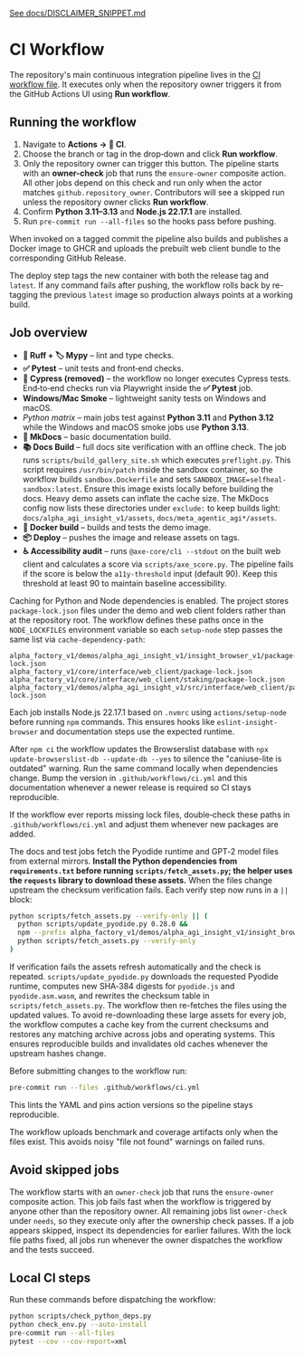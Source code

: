 [See docs/DISCLAIMER_SNIPPET.md](DISCLAIMER_SNIPPET.md)

# CI Workflow

The repository's main continuous integration pipeline lives in the
[CI workflow file](https://github.com/MontrealAI/AGI-Alpha-Agent-v0/blob/main/.github/workflows/ci.yml).
It executes only when the repository owner triggers it from the GitHub
Actions UI using **Run workflow**.

## Running the workflow

1. Navigate to **Actions → 🚀 CI**.
2. Choose the branch or tag in the drop‑down and click **Run workflow**.
3. Only the repository owner can trigger this button. The pipeline starts with
   an **owner-check** job that runs the `ensure-owner` composite action. All
   other jobs depend on this check and run only when the actor matches
   `github.repository_owner`. Contributors will see a skipped run unless the
   repository owner clicks **Run workflow**.
4. Confirm **Python&nbsp;3.11–3.13** and **Node.js&nbsp;22.17.1** are installed.
5. Run `pre-commit run --all-files` so the hooks pass before pushing.

When invoked on a tagged commit the pipeline also builds and publishes a Docker
image to GHCR and uploads the prebuilt web client bundle to the corresponding
GitHub Release.

The deploy step tags the new container with both the release tag and `latest`.
If any command fails after pushing, the workflow rolls back by re-tagging the
previous `latest` image so production always points at a working build.

## Job overview

- **🧹 Ruff + 🏷️ Mypy** – lint and type checks.
- **✅ Pytest** – unit tests and front‑end checks.
- **🎯 Cypress (removed)** – the workflow no longer executes Cypress tests. End‑to‑end checks run via Playwright inside the **✅ Pytest** job.
- **Windows/Mac Smoke** – lightweight sanity tests on Windows and macOS.
- *Python matrix* – main jobs test against **Python 3.11** and
  **Python 3.12** while the Windows and macOS smoke jobs use
  **Python 3.13**.
- **📜 MkDocs** – basic documentation build.
- **📚 Docs Build** – full docs site verification with an offline check. The job runs
  `scripts/build_gallery_site.sh` which executes `preflight.py`. This
  script requires `/usr/bin/patch` inside the sandbox container, so the
  workflow builds `sandbox.Dockerfile` and sets `SANDBOX_IMAGE=selfheal-sandbox:latest`.
  Ensure this image exists locally before building the docs.
  Heavy demo assets can inflate the cache size. The MkDocs config
  now lists these directories under `exclude:` to keep builds light:
  `docs/alpha_agi_insight_v1/assets`, `docs/meta_agentic_agi*/assets`.
- **🐳 Docker build** – builds and tests the demo image.
- **📦 Deploy** – pushes the image and release assets on tags.
- **♿ Accessibility audit** – runs `@axe-core/cli --stdout` on the built web client
  and calculates a score via `scripts/axe_score.py`. The pipeline fails if the
  score is below the `a11y-threshold` input (default 90).
  Keep this threshold at least 90 to maintain baseline accessibility.

Caching for Python and Node dependencies is enabled. The project stores
`package-lock.json` files under the demo and web client folders rather than at
 the repository root. The workflow defines these paths once in the
`NODE_LOCKFILES` environment variable so each `setup-node` step
passes the same list via `cache-dependency-path`:

```
alpha_factory_v1/demos/alpha_agi_insight_v1/insight_browser_v1/package-lock.json
alpha_factory_v1/core/interface/web_client/package-lock.json
alpha_factory_v1/core/interface/web_client/staking/package-lock.json
alpha_factory_v1/demos/alpha_agi_insight_v1/src/interface/web_client/package-lock.json
```
Each job installs Node.js 22.17.1 based on `.nvmrc` using `actions/setup-node` before
running `npm` commands. This ensures hooks like `eslint-insight-browser` and
documentation steps use the expected runtime.

After `npm ci` the workflow updates the Browserslist database with
`npx update-browserslist-db --update-db --yes` to silence the
"caniuse-lite is outdated" warning. Run the same command locally when
dependencies change. Bump the version in `.github/workflows/ci.yml` and this
documentation whenever a newer release is required so CI stays reproducible.

If the workflow ever reports missing lock files, double‑check these paths
in `.github/workflows/ci.yml` and adjust them whenever new packages are added.

The docs and test jobs fetch the Pyodide runtime and GPT‑2 model files from
external mirrors. **Install the Python dependencies from `requirements.txt`
before running `scripts/fetch_assets.py`; the helper uses the `requests`
library to download these assets.** When the files change upstream the checksum
verification fails. Each verify step now runs in a `||` block:

```bash
python scripts/fetch_assets.py --verify-only || (
  python scripts/update_pyodide.py 0.28.0 &&
  npm --prefix alpha_factory_v1/demos/alpha_agi_insight_v1/insight_browser_v1 run fetch-assets &&
  python scripts/fetch_assets.py --verify-only
)
```

If verification fails the assets refresh automatically and the check is
repeated. `scripts/update_pyodide.py` downloads the requested Pyodide
runtime, computes new SHA‑384 digests for `pyodide.js` and
`pyodide.asm.wasm`, and rewrites the checksum table in `scripts/fetch_assets.py`.
The workflow then re-fetches the files using the updated values. To avoid
re-downloading these large assets for every job, the workflow computes a cache
key from the current checksums and restores any matching archive across jobs and
operating systems. This ensures reproducible builds and invalidates old caches
whenever the upstream hashes change.

Before submitting changes to the workflow run:

```bash
pre-commit run --files .github/workflows/ci.yml
```

This lints the YAML and pins action versions so the pipeline stays reproducible.

The workflow uploads benchmark and coverage artifacts only when the files exist. This avoids noisy "file not found" warnings on failed runs.

## Avoid skipped jobs

The workflow starts with an `owner-check` job that runs the `ensure-owner`
composite action. This job fails fast when the workflow is triggered by anyone
other than the repository owner. All remaining jobs list `owner-check` under
`needs`, so they execute only after the ownership check passes. If a job appears
skipped, inspect its dependencies for earlier failures. With the lock file paths
fixed, all jobs run whenever the owner dispatches the workflow and the tests
succeed.

## Local CI steps

Run these commands before dispatching the workflow:

```bash
python scripts/check_python_deps.py
python check_env.py --auto-install
pre-commit run --all-files
pytest --cov --cov-report=xml
```

